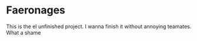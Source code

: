 # Faeronages
This is the el unfinished project.
I wanna finish it without annoying teamates.
What a shame
